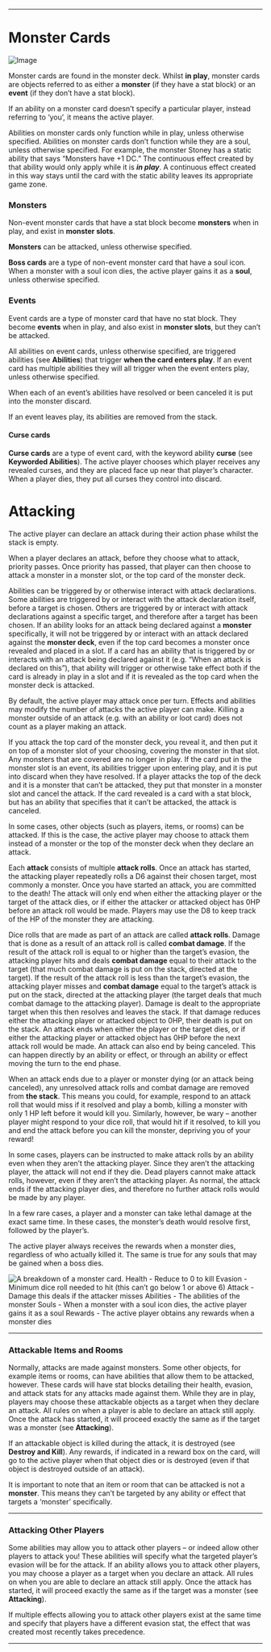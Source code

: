 
* * *

#  Monster Cards

![Image](https://foursouls.com/wp-content/uploads/2021/10/MonsterCardBack-751x1024.png#93x128)

Monster cards are found in the monster deck. Whilst **in play**, monster cards are objects referred to as either a **monster** (if they have a stat block) or an **event** (if they don’t have a stat block).

If an ability on a monster card doesn’t specify a particular player, instead referring to ‘you’, it means the active player.

Abilities on monster cards only function while in play, unless otherwise specified. Abilities on monster cards don’t function while they are a soul, unless otherwise specified. For example, the monster Stoney has a static ability that says “Monsters have +1 DC.” The continuous effect created by that ability would only apply while it is ***in play***. A continuous effect created in this way stays until the card with the static ability leaves its appropriate game zone.

### **Monsters**

Non-event monster cards that have a stat block become **monsters** when in play, and exist in **monster slots**.

**Monsters** can be attacked, unless otherwise specified.

**Boss cards** are a type of non-event monster card that have a soul icon. When a monster with a soul icon dies, the active player gains it as a **soul**, unless otherwise specified.


### **Events**

Event cards are a type of monster card that have no stat block. They become **events** when in play, and also exist in **monster slots**, but they can’t be attacked.

All abilities on event cards, unless otherwise specified, are triggered abilities (see **Abilities**) that trigger **when the card enters play**. If an event card has multiple abilities they will all trigger when the event enters play, unless otherwise specified.

When each of an event’s abilities have resolved or been canceled it is put into the monster discard.

If an event leaves play, its abilities are removed from the stack.


#### Curse cards

**Curse cards** are a type of event card, with the keyword ability **curse** (see **Keyworded Abilities**). The active player chooses which player receives any revealed curses, and they are placed face up near that player’s character. When a player dies, they put all curses they control into discard.


# Attacking

The active player can declare an attack during their action phase whilst the stack is empty.

When a player declares an attack, before they choose what to attack, priority passes. Once priority has passed, that player can then choose to attack a monster in a monster slot, or the top card of the monster deck.

Abilities can be triggered by or otherwise interact with attack declarations. Some abilities are triggered by or interact with the attack declaration itself, before a target is chosen. Others are triggered by or interact with attack declarations against a specific target, and therefore after a target has been chosen. If an ability looks for an attack being declared against a **monster** specifically, it will not be triggered by or interact with an attack declared against the **monster deck**, even if the top card becomes a monster once revealed and placed in a slot. If a card has an ability that is triggered by or interacts with an attack being declared against it (e.g. “When an attack is declared on this”), that ability will trigger or otherwise take effect both if the card is already in play in a slot and if it is revealed as the top card when the monster deck is attacked.

By default, the active player may attack once per turn. Effects and abilities may modify the number of attacks the active player can make. Killing a monster outside of an attack (e.g. with an ability or loot card) does not count as a player making an attack.

If you attack the top card of the monster deck, you reveal it, and then put it on top of a monster slot of your choosing, covering the monster in that slot. Any monsters that are covered are no longer in play. If the card put in the monster slot is an event, its abilities trigger upon entering play, and it is put into discard when they have resolved. If a player attacks the top of the deck and it is a monster that can’t be attacked, they put that monster in a monster slot and cancel the attack. If the card revealed is a card with a stat block, but has an ability that specifies that it can’t be attacked, the attack is canceled.

In some cases, other objects (such as players, items, or rooms) can be attacked. If this is the case, the active player may choose to attack them instead of a monster or the top of the monster deck when they declare an attack.

Each **attack** consists of multiple **attack rolls**. Once an attack has started, the attacking player repeatedly rolls a D6 against their chosen target, most commonly a monster. Once you have started an attack, you are committed to the death! The attack will only end when either the attacking player or the target of the attack dies, or if either the attacker or attacked object has 0HP before an attack roll would be made. Players may use the D8 to keep track of the HP of the monster they are attacking.

Dice rolls that are made as part of an attack are called **attack rolls**. Damage that is done as a result of an attack roll is called **combat damage**. If the result of the attack roll is equal to or higher than the target’s evasion, the attacking player hits and deals **combat damage** equal to their attack to the target (that much combat damage is put on the stack, directed at the target). If the result of the attack roll is less than the target’s evasion, the attacking player misses and **combat damage** equal to the target’s attack is put on the stack, directed at the attacking player (the target deals that much combat damage to the attacking player). Damage is dealt to the appropriate target when this then resolves and leaves the stack. If that damage reduces either the attacking player or attacked object to 0HP, their death is put on the stack. An attack ends when either the player or the target dies, or if either the attacking player or attacked object has 0HP before the next attack roll would be made. An attack can also end by being canceled. This can happen directly by an ability or effect, or through an ability or effect moving the turn to the end phase.

When an attack ends due to a player or monster dying (or an attack being canceled), any unresolved attack rolls and combat damage are removed from **the stack**. This means you could, for example, respond to an attack roll that would miss if it resolved and play a bomb, killing a monster with only 1 HP left before it would kill you. Similarly, however, be wary – another player might respond to your dice roll, that would hit if it resolved, to kill you and end the attack before you can kill the monster, depriving you of your reward!

In some cases, players can be instructed to make attack rolls by an ability even when they aren’t the attacking player. Since they aren’t the attacking player, the attack will not end if they die. Dead players cannot make attack rolls, however, even if they aren’t the attacking player. As normal, the attack ends if the attacking player dies, and therefore no further attack rolls would be made by any player.

In a few rare cases, a player and a monster can take lethal damage at the exact same time. In these cases, the monster’s death would resolve first, followed by the player’s.

The active player always receives the rewards when a monster dies, regardless of who actually killed it. The same is true for any souls that may be gained when a boss dies.

![A breakdown of a monster card.
Health - Reduce to 0 to kill
Evasion - Minimum dice roll needed to hit (this can’t go below 1 or above 6)
Attack - Damage this deals if the attacker misses
Abilities - The abilities of the monster
Souls - When a monster with a soul icon dies, the active player gains it as a soul
Rewards - The active player obtains any rewards when a monster dies](https://foursouls.com/wp-content/uploads/2023/01/Monster-Stat-Breakdown-1024x645.png)

* * *

### Attackable Items and Rooms

Normally, attacks are made against monsters. Some other objects, for example items or rooms, can have abilities that allow them to be attacked, however. These cards will have stat blocks detailing their health, evasion, and attack stats for any attacks made against them. While they are in play, players may choose these attackable objects as a target when they declare an attack. All rules on when a player is able to declare an attack still apply. Once the attack has started, it will proceed exactly the same as if the target was a monster (see **Attacking**).

If an attackable object is killed during the attack, it is destroyed (see **Destroy and Kill**). Any rewards, if indicated in a reward box on the card, will go to the active player when that object dies or is destroyed (even if that object is destroyed outside of an attack).

It is important to note that an item or room that can be attacked is not a **monster**. This means they can’t be targeted by any ability or effect that targets a ‘monster’ specifically.

* * *

### Attacking Other Players

Some abilities may allow you to attack other players – or indeed allow other players to attack you! These abilities will specify what the targeted player’s evasion will be for the attack. If an ability allows you to attack other players, you may choose a player as a target when you declare an attack. All rules on when you are able to declare an attack still apply. Once the attack has started, it will proceed exactly the same as if the target was a monster (see **Attacking**).

If multiple effects allowing you to attack other players exist at the same time and specify that players have a different evasion stat, the effect that was created most recently takes precedence.

* * *